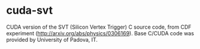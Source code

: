 cuda-svt
========

CUDA version of the SVT (Silicon Vertex Trigger) C source code, from CDF experiment (http://arxiv.org/abs/physics/0306169). Base C/CUDA code was provided by University of Padova, IT.
